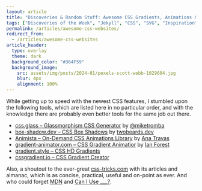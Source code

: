 ```yaml
---
layout: article
title: "Discoveries & Random Stuff: Awesome CSS Gradients, Animations & Websites"
tags: ["Discoveries of the Week", "Jekyll", "CSS", "SVG", "Inspiration"]
permalink: /articles/awesome-css-websites/
redirect_from:
  - /articles/awesome-css-websites
article_header:
  type: overlay
  theme: dark
  background_color: "#364F59"
  background_image:
    src: assets/img/posts/2024-01/pexels-scott-webb-1029604.jpg
    blur: 4px
    alignment: 100%
---
```


While getting up to speed with the newest CSS features, I stumbled upon the following
tools, which are listed here in no particular order, and with the knowledge there are probably
even better tools for the same job out there.

* [css.glass &ndash; Glassmorphism CSS Generator](https://css.glass/) by [@miketromba](https://twitter.com/miketromba)
* [box-shadow.dev &ndash; CSS Box Shadows](https://box-shadow.dev/) by [twobeards.dev](https://twobeards.dev/)
* [Animista &ndash; On-Demand CSS Animations Library](https://animista.net) by [Ana Travas](https://twitter.com/ana108)
* [gradient-animator.com &ndash; CSS Gradient Animatior](https://www.gradient-animator.com/) by [Ian Forest](https://www.buymeacoffee.com/ianforrest)
* [gradient.style &ndash; CSS HD Gradients](https://gradient.style/)
* [cssgradient.io &ndash; CSS Gradient Creator](https://cssgradient.io/)

Also, a shoutout to the ever-great [css-tricks.com](https://css-tricks.com) with its articles and almanac,
which is as concise, practical, useful and on-point as ever.
And who could forget [MDN](https://developer.mozilla.org/en-US/docs/Web/CSS) and [Can I Use ___?](https://caniuse.com/).
